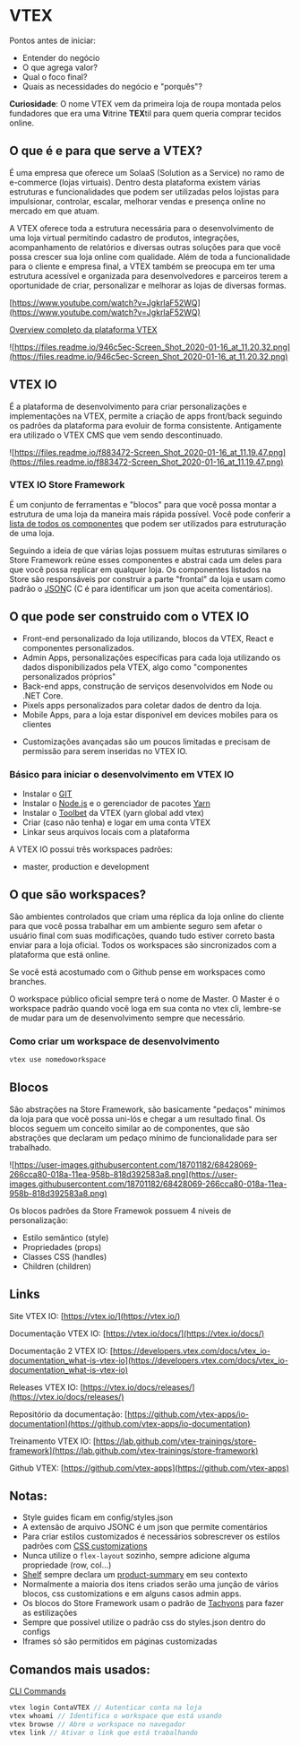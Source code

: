 # VTEX

Pontos antes de iniciar:

- Entender do negócio
- O que agrega valor?
- Qual o foco final?
- Quais as necessidades do negócio e "porquês"?

**Curiosidade**: O nome VTEX vem da primeira loja de roupa montada pelos fundadores que era uma **V**itrine **TEX**til para quem queria comprar tecidos online.

## O que é e para que serve a VTEX?

É uma empresa que oferece um SolaaS (Solution as a Service) no ramo de e-commerce (lojas virtuais). Dentro desta plataforma existem várias estruturas e funcionalidades que podem ser utilizadas pelos lojistas para impulsionar, controlar, escalar, melhorar vendas e presença online no mercado em que atuam.

A VTEX oferece toda a estrutura necessária para o desenvolvimento de uma loja virtual permitindo cadastro de produtos, integrações, acompanhamento de relatórios e diversas outras soluções para que você possa crescer sua loja online com qualidade. Além de toda a funcionalidade para o cliente e empresa final, a VTEX também se preocupa em ter uma estrutura acessível e organizada para desenvolvedores e parceiros terem a oportunidade de criar, personalizar e melhorar as lojas de diversas formas.

[https://www.youtube.com/watch?v=JgkrlaF52WQ](https://www.youtube.com/watch?v=JgkrlaF52WQ)

[Overview completo da plataforma VTEX](https://developers.vtex.com/docs/getting-started-platform-overview)

![https://files.readme.io/946c5ec-Screen_Shot_2020-01-16_at_11.20.32.png](https://files.readme.io/946c5ec-Screen_Shot_2020-01-16_at_11.20.32.png)

## VTEX IO

É a plataforma de desenvolvimento para criar personalizações e implementações na VTEX, permite a criação de apps front/back seguindo os padrões da plataforma para evoluir de forma consistente. Antigamente era utilizado o VTEX CMS que vem sendo descontinuado.

![https://files.readme.io/f883472-Screen_Shot_2020-01-16_at_11.19.47.png](https://files.readme.io/f883472-Screen_Shot_2020-01-16_at_11.19.47.png)

### VTEX IO Store Framework

É um conjunto de ferramentas e "blocos" para que você possa montar a estrutura de uma loja da maneira mais rápida possível. Você pode conferir a [lista de todos os componentes](https://vtex.io/docs/components/all/) que podem ser utilizados para estruturação de uma loja.

Seguindo a ideia de que várias lojas possuem muitas estruturas similares o Store Framework reúne esses componentes e abstrai cada um deles para que você possa replicar em qualquer loja. Os componentes listados na Store são responsáveis por construir a parte "frontal" da loja e usam como padrão o [JSON](http://www.json.org/json-pt.html)C (C é para identificar um json que aceita comentários).

## O que pode ser construido com o VTEX IO

- Front-end personalizado da loja utilizando, blocos da VTEX, React e componentes personalizados.
- Admin Apps, personalizações específicas para cada loja utilizando os dados disponibilizados pela VTEX, algo como "componentes personalizados próprios"
- Back-end apps, construção de serviços desenvolvidos em Node ou .NET Core.
- Pixels apps personalizados para coletar dados de dentro da loja.
- Mobile Apps, para a loja estar disponivel em devices mobiles para os clientes

* Customizações avançadas são um poucos limitadas e precisam de permissão para serem inseridas no VTEX IO.

### Básico para iniciar o desenvolvimento em VTEX IO

- Instalar o [GIT](https://git-scm.com/)
- Instalar o [Node.js](https://nodejs.org/en/) e o gerenciador de pacotes [Yarn](https://classic.yarnpkg.com/pt-BR/docs/install)
- Instalar o [Toolbet](https://github.com/vtex/toolbelt) da VTEX (yarn global add vtex)
- Criar (caso não tenha) e logar em uma conta VTEX
- Linkar seus arquivos locais com a plataforma

A VTEX IO possui três workspaces padrões:

- master, production e development

## O que são workspaces?

São ambientes controlados que criam uma réplica da loja online do cliente para que você possa trabalhar em um ambiente seguro sem afetar o usuário final com suas modificações, quando tudo estiver correto basta enviar para a loja oficial. Todos os workspaces são sincronizados com a plataforma que está online.

Se você está acostumado com o Github pense em workspaces como branches.

O workspace público oficial sempre terá o nome de Master. O Master é o workspace padrão quando você loga em sua conta no vtex cli, lembre-se de mudar para um de desenvolvimento sempre que necessário.

### Como criar um workspace de desenvolvimento

```bash
vtex use nomedoworkspace
```

## Blocos

São abstrações na Store Framework, são basicamente "pedaços" mínimos da loja para que você possa uni-lós e chegar a um resultado final. Os blocos seguem um conceito similar ao de componentes, que são abstrações que declaram um pedaço mínimo de funcionalidade para ser trabalhado.

![https://user-images.githubusercontent.com/18701182/68428069-266cca80-018a-11ea-958b-818d392583a8.png](https://user-images.githubusercontent.com/18701182/68428069-266cca80-018a-11ea-958b-818d392583a8.png)

Os blocos padrões da Store Framewok possuem 4 niveis de personalização:

- Estilo semântico (style)
- Propriedades (props)
- Classes CSS (handles)
- Children (children)

## Links

Site VTEX IO: [https://vtex.io/](https://vtex.io/)

Documentação VTEX IO: [https://vtex.io/docs/](https://vtex.io/docs/)

Documentação 2 VTEX IO: [https://developers.vtex.com/docs/vtex_io-documentation_what-is-vtex-io](https://developers.vtex.com/docs/vtex_io-documentation_what-is-vtex-io)

Releases VTEX IO: [https://vtex.io/docs/releases/](https://vtex.io/docs/releases/)

Repositório da documentação: [https://github.com/vtex-apps/io-documentation](https://github.com/vtex-apps/io-documentation)

Treinamento VTEX IO: [https://lab.github.com/vtex-trainings/store-framework](https://lab.github.com/vtex-trainings/store-framework)

Github VTEX: [https://github.com/vtex-apps](https://github.com/vtex-apps)

## Notas:

- Style guides ficam em config/styles.json
- A extensão de arquivo JSONC é um json que permite comentários
- Para criar estilos customizados é necessários sobrescrever os estilos padrões com [CSS customizations](https://vtex.io/docs/recipes/style/using-css-handles-for-store-customization/)
- Nunca utilize o `flex-layout` sozinho, sempre adicione alguma propriedade (row, col...)
- [Shelf](https://vtex.io/docs/app/vtex.shelf@1.44.0/) sempre declara um [product-summary](https://vtex.io/docs/components/product/vtex.product-summary@2.61.0/) em seu contexto
- Normalmente a maioria dos itens criados serão uma junção de vários blocos, css customizations e em alguns casos admin apps.
- Os blocos do Store Framework usam o padrão de [Tachyons](https://tachyons.io/) para fazer as estilizações
- Sempre que possível utilize o padrão css do styles.json dentro do configs
- Iframes só são permitidos em páginas customizadas

## Comandos mais usados:

[CLI Commands](https://vtex.io/docs/recipes/development/vtex-io-cli-installation-and-command-reference/)

```jsx
vtex login ContaVTEX // Autenticar conta na loja
vtex whoami // Identifica o workspace que está usando
vtex browse // Abre o workspace no navegador
vtex link // Ativar o link que está trabalhando
```

